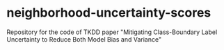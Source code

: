 # neighborhood-uncertainty-scores
Repository for the code of TKDD paper "Mitigating Class-Boundary Label Uncertainty to Reduce Both Model Bias and Variance"
